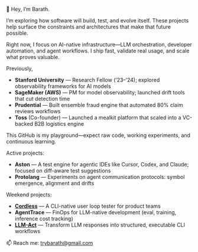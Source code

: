 👋 Hey, I’m Barath.

I’m exploring how software will build, test, and evolve itself. These projects help surface the constraints and architectures that make that future possible.

Right now, I focus on AI-native infrastructure—LLM orchestration, developer automation, and agent workflows. I ship fast, validate real usage, and scale what proves valuable.

Previously,
- **Stanford University** — Research Fellow (’23–’24); explored observability frameworks for AI models
- **SageMaker (AWS)** — PM for model observability; launched drift tools that cut detection time
- **Prudential** — Built ensemble fraud engine that automated 80% claim reviews workflows
- **Toss** (Co-founder) — Launched a mealkit platform that scaled into a VC-backed B2B logistics engine

This GitHub is my playground—expect raw code, working experiments, and continuous learning.

Active projects:
- **Aston** — A test engine for agentic IDEs like Cursor, Codex, and Claude; focused on diff-aware test suggestions
- **Protolang** — Experiments on agent communication protocols: symbol emergence, alignment and drifts

Weekend projects:
- **[Cordless](https://github.com/thusai/cordless)** — A CLI-native user loop tester for product teams
- **AgentTrace** — FinOps for LLM-native development (eval, training, inference cost tracking)
- **[LLM-Act](https://github.com/thusai/llm-act)** — Transform LLM responses into structured, executable CLI workflows


📫 Reach me: trybarath@gmail.com
